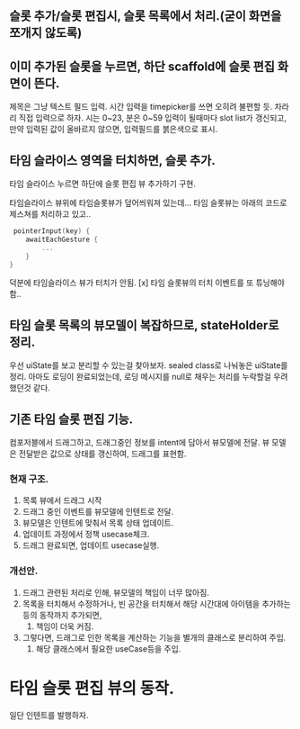 ## 슬롯 추가/슬롯 편집시, 슬롯 목록에서 처리.(굳이 화면을 쪼개지 않도록)

## 이미 추가된 슬롯을 누르면, 하단 scaffold에 슬롯 편집 화면이 뜬다.
제목은 그냥 텍스트 필드 입력.
시간 입력을 timepicker를 쓰면 오히려 불편할 듯.
차라리 직접 입력으로 하자.
시는 0~23, 분은 0~59
입력이 될때마다 slot list가 갱신되고,
만약 입력된 값이 올바르지 않으면, 입력필드를 붉은색으로 표시.

## 타임 슬라이스 영역을 터치하면, 슬롯 추가.
타임 슬라이스 누르면 하단에 슬롯 편집 뷰 추가하기 구현.

타임슬라이스 뷰위에 타임슬롯뷰가 덮어씌워져 있는데...
타임 슬롯뷰는 아래의 코드로 제스쳐를 처리하고 있고..
```kotlin
 pointerInput(key) {
    awaitEachGesture {
        ...
    }
}
```
덕분에 타임슬라이스 뷰가 터치가 안됨.
[x] 타임 슬롯뷰의 터치 이벤트를 또 튜닝해야함..



## 타임 슬롯 목록의 뷰모델이 복잡하므로, stateHolder로 정리.
우선 uiState를 보고 분리할 수 있는걸 찾아보자.
sealed class로 나눠놓은 uiState를 정리.
아마도 로딩이 완료되었는데, 로딩 메시지를 null로 채우는 처리를 누락할걸 우려했던것 같다.

## 기존 타임 슬롯 편집 기능.
컴포저블에서 드래그하고,
드래그중인 정보를 intent에 담아서 뷰모델에 전달.
뷰 모델은 전달받은 값으로 상태를 갱신하여, 드래그를 표현함.

### 현재 구조.
1. 목록 뷰에서 드래그 시작
2. 드래그 중인 이벤트를 뷰모델에 인텐트로 전달.
3. 뷰모델은 인텐트에 맞춰서 목록 상태 업데이트.
4. 업데이트 과정에서 정책 usecase체크.
5. 드래그 완료되면, 업데이트 usecase실행.

### 개선안.
1. 드래그 관련된 처리로 인해, 뷰모델의 책임이 너무 많아짐.
2. 목록을 터치해서 수정하거나, 빈 공간을 터치해서 해당 시간대에 아이템을 추가하는 등의 동작까지 추가되면, 
   1. 책임이 더욱 커짐.
3. 그렇다면, 드래그로 인한 목록을 계산하는 기능을 별개의 클래스로 분리하여 주입.
   1. 해당 클래스에서 필요한 useCase등을 주입.

# 타임 슬롯 편집 뷰의 동작.
일단 인텐트를 발행하자.
